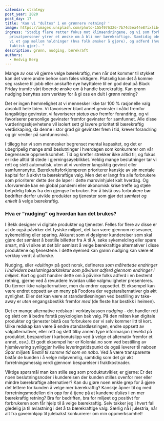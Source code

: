 ```yaml
---
calendar: strategy
post_year: 2020
post_day: 17
title: 'Kan vi "dultes" i en grønnere retning? '
image: https://images.unsplash.com/photo-1554976326-7b74d5ea44e8?ixlib=rb-1.2.1&ixid=MXwxMjA3fDB8MHxwaG90by1wYWdlfHx8fGVufDB8fHw%3D&auto=format&fit=crop&w=728&q=80
ingress: "Stadig flere retter fokus mot klimaendringene, og vi som forbrukere og
  privatpersoner ytrer et ønske om å bli mer bærekraftige. Samtidig observerer
  vi et gap mellom holdninger (hva folk ønsker å gjøre), og adferd (hva vi
  faktisk gjør). "
description: grønn, nudging, bærekraft
authors:
  - Hedvig Berg
---
```

Mange av oss vil gjerne velge bærekraftig, men når det kommer til stykket kan det være andre behov som føles viktigere. Plutselig kan det å komme seg raskere til jobb eller anskaffe nye høyttalere til en god deal på Black Friday trumfe vårt iboende ønske om å handle bærekraftig. Kan grønn nudging benyttes som verktøy for å gi oss en dult i grønn retning?

Det er ingen hemmelighet at vi mennesker ikke tar 100 % rasjonelle valg absolutt hele tiden. Vi favoriserer blant annet gevinster i nåtid fremfor langsiktige gevinster, vi favoriserer *status quo* fremfor forandring, og vi favoriserer personlige gevinster fremfor gevinster for samfunnet. Alle disse vurderingsskjevhetene vil isolert sett gi lavere prioritet til bærekraftig verdiskaping, da denne i stor grad gir gevinster frem i tid, krever forandring og gir verdier på samfunnsnivå.

I tillegg har vi som mennesker begrenset mental kapasitet, og det er ubegripelig mange små beslutninger i hverdagen som konkurrerer om vår begrensede oppmerksomhet. Tid og krefter strekker ikke alltid til, og fokus er ikke alltid til stede i gjerningsøyeblikket. Veldig mange beslutninger tar vi rett og slett automatisk, uten at vi vurderer langsiktig gevinst eller samfunnsnytte. Bærekraftsforkjemperen prioriterer kanskje av sin mentale kapital for å aktivt ta bærekraftige valg. Men det er langt fra alle forbrukere som prioriterer dette der de løper i dette marsvinhjulet kalt hverdag. Og uforvarende kan en global pandemi eller økonomisk krise treffe og stjele betydelig fokus fra den gjengse forbruker. For å bistå oss forbrukere bør bedrifter derfor utvikle produkter og tjenester som gjør det *sømløst og enkelt* å velge bærekraftig.

### Hva er "nudging" og hvordan kan det brukes?

I Bekk designer vi digitale produkter og tjenester. Felles for flere av disse er at de også påvirker det fysiske miljøet, det kan være gjennom reisevaner, sykemelding eller sparing. Akkurat som vi designer kundereiser som skal gjøre det sømløst å bestille billetter fra A til Å, søke sykemelding eller spare smart, må vi sikre at det blir sømløst å velge bærekraftige alternativer i disse produktene og tjenestene. I dette øyemed kan grønn nudging kan være et verktøy verdt å utforske.

Nudging, eller *«dulting»* på godt norsk, defineres *som målrettede endringer i individers beslutningsarkitektur som påvirker adferd gjennom endringer i miljøet*. Kort og godt handler dette om å påvirke folks adferd i en bestemt retning, gjerne ved å revurdere hvordan ulike valgmuligheter presenteres. Du fjerner ikke valgalternativer, men du endrer oppsettet. Et eksempel kan være endret oppsett av en meny på Foodora der vegetaralternativer gis økt synlighet. Eller det kan være at standardløsningen ved bestilling av take-away er *uten* engangsbestikk fremfor *med* (de fleste har bestikk i heimen).

Det er mange alternative redskap i verktøykassen *nudging* – det handler rett og slett om å bedre forstå psykologien bak valg. På den måten kan digitale produkter og tjenester bistå oss forbrukere der vi selv kommer litt til kort. Ulike redskap kan være å endre standardløsningen, endre oppsett av valgalternativer, eller rett og slett tilby annen type informasjon (levetid på produktet, besparelser i karbonutslipp ved å velge et alternativ fremfor et annet, osv.). Et godt eksempel her er Kolonial.no som ved bestilling av hjemlevering synliggjør hvilke leveringstidspunkt de også leverer til naboen *Spar miljøet! Bestill til samme tid som en nabo.* Ved å være transparente bistår de kunden i å velge miljøvennlig, samtidig som det gir økt forretningsmessig verdi gjennom besparelser i fraktkostnader.

Viktige spørsmål man kan stille seg som produktutvikler, er gjerne: Er det noen beslutningsnoder i kundereisen der kunden stilles ovenfor mer eller mindre bærekraftige alternativer? Kan du gjøre noen enkle grep for å gjøre det lettere for kunden å velge mer bærekraftig? Kanskje åpner til og med forretningsmodellen din opp for å tjene på at kundene *dultes* i en mer bærekraftig retning? Bra for bedriften, bra for miljøet og positivt for forbrukeren som får hjelp til å velge bærekraftig. Selv takker jeg i hvert fall gledelig ja til avlastning i det å ta bærekraftige valg. Særlig nå i julestria, når alt fra gaveinnkjøp til julebakst konkurrerer om min oppmerksomhet!
